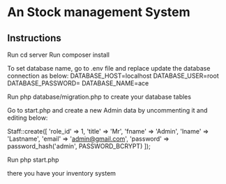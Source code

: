 # An Stock management System

## Instructions

Run <addr>cd server</addr>
Run <addr>composer install</addr>

To set database name, go to .env file and replace update the database connection as below:
DATABASE_HOST=localhost
DATABASE_USER=root
DATABASE_PASSWORD=
DATABASE_NAME=ace


Run <addr>php database/migration.php</addr> to create your database tables

Go to start.php and create a new Admin data by uncommenting it and editing below:

Staff::create([
    'role_id' => 1,
    'title' => 'Mr',
    'fname' => 'Admin',
    'lname' => 'Lastname',
    'email' => 'admin@gmail.com',
    'password' => password_hash('admin', PASSWORD_BCRYPT)
]);

Run <addr>php start.php</addr>

there you have your inventory system

